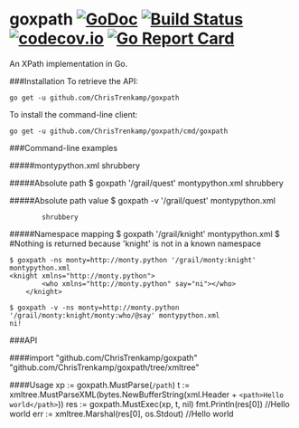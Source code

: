 # goxpath [![GoDoc](https://godoc.org/gopkg.in/src-d/go-git.v2?status.svg)](https://godoc.org/github.com/ChrisTrenkamp/goxpath) [![Build Status](https://travis-ci.org/ChrisTrenkamp/goxpath.svg?branch=master)](https://travis-ci.org/ChrisTrenkamp/goxpath)  [![codecov.io](https://codecov.io/github/ChrisTrenkamp/goxpath/coverage.svg?branch=master)](https://codecov.io/github/ChrisTrenkamp/goxpath?branch=master) [![Go Report Card](https://goreportcard.com/badge/github.com/ChrisTrenkamp/goxpath)](https://goreportcard.com/report/github.com/ChrisTrenkamp/goxpath)
An XPath implementation in Go.

###Installation
To retrieve the API:

    go get -u github.com/ChrisTrenkamp/goxpath

To install the command-line client:

    go get -u github.com/ChrisTrenkamp/goxpath/cmd/goxpath

###Command-line examples

#####montypython.xml
    <?xml version="1.0" encoding="UTF-8"?>
    <grail>
        <quest>
            <for>shrubbery</for>
        </quest>
        <knight xmlns="http://monty.python">
            <who say="ni!"/>
        </knight>
    </grail>

#####Absolute path
    $ goxpath '/grail/quest' montypython.xml
    <quest>
            <for>shrubbery</for>
        </quest>

#####Absolute path value
    $ goxpath -v '/grail/quest' montypython.xml

            shrubbery

#####Namespace mapping
    $ goxpath '/grail/knight' montypython.xml
    $ #Nothing is returned because 'knight' is not in a known namespace

    $ goxpath -ns monty=http://monty.python '/grail/monty:knight' montypython.xml
    <knight xmlns="http://monty.python">
            <who xmlns="http://monty.python" say="ni"></who>
        </knight>

    $ goxpath -v -ns monty=http://monty.python '/grail/monty:knight/monty:who/@say' montypython.xml
    ni!

###API

####import
    "github.com/ChrisTrenkamp/goxpath"
    "github.com/ChrisTrenkamp/goxpath/tree/xmltree"

####Usage
    xp := goxpath.MustParse(`/path`)
    t := xmltree.MustParseXML(bytes.NewBufferString(xml.Header + `<path>Hello world</path>`))
    res := goxpath.MustExec(xp, t, nil)
    fmt.Println(res[0]) //Hello world
    err := xmltree.Marshal(res[0], os.Stdout) //<path>Hello world</path>
